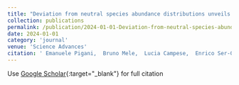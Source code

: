 ```yaml
---
title: "Deviation from neutral species abundance distributions unveils geographical differences in the structure of diatom communities"
collection: publications
permalink: /publication/2024-01-01-Deviation-from-neutral-species-abundance-distributions-unveils-geographical-differences-in-the-structure-of-diatom-communities
date: 2024-01-01
category: 'journal'
venue: 'Science Advances'
citation: ' Emanuele Pigani,  Bruno Mele,  Lucia Campese,  Enrico Ser-Giacomi,  Maurizio Ribera,  Daniele Iudicone,  Samir Suweis, &quot;Deviation from neutral species abundance distributions unveils geographical differences in the structure of diatom communities.&quot; Science Advances, 2024.'
---
```

Use [Google Scholar](https://scholar.google.com/scholar?q=Deviation+from+neutral+species+abundance+distributions+unveils+geographical+differences+in+the+structure+of+diatom+communities){:target="_blank"} for full citation